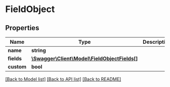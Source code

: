 # FieldObject

## Properties
Name | Type | Description | Notes
------------ | ------------- | ------------- | -------------
**name** | **string** |  | 
**fields** | [**\Swagger\Client\Model\FieldObjectFields[]**](FieldObjectFields.md) |  | [optional] 
**custom** | **bool** |  | [optional] 

[[Back to Model list]](../README.md#documentation-for-models) [[Back to API list]](../README.md#documentation-for-api-endpoints) [[Back to README]](../README.md)



